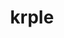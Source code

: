---
title: krple
github: https://github.com/krple
mode: dark
transition: 1s
score: 67.5
archetype:
- Innovative
- Minimalistic
---